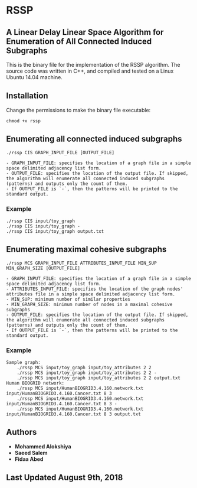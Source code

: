 # RSSP

## A Linear Delay Linear Space Algorithm for Enumeration of All Connected Induced Subgraphs

This  is the binary file for the implementation of the RSSP algorithm. The source code was written in C++, and compiled and tested on a Linux Ubuntu 14.04 machine.

## Installation
Change the permissions to make the binary file executable:

	chmod +x rssp

## Enumerating all connected induced subgraphs
	./rssp CIS GRAPH_INPUT_FILE [OUTPUT_FILE]

	- GRAPH_INPUT_FILE: specifies the location of a graph file in a simple space delimited adjacency list form.
	- OUTPUT_FILE: specifies the location of the output file. If skipped, the algorithm will enumerate all connected induced subgraphs (patterns) and outputs only the count of them.
	- If OUTPUT_FILE is `-`, then the patterns will be printed to the standard output.

### Example
	./rssp CIS input/toy_graph
	./rssp CIS input/toy_graph -
	./rssp CIS input/toy_graph output.txt

## Enumerating maximal cohesive subgraphs
	./rssp MCS GRAPH_INPUT_FILE ATTRIBUTES_INPUT_FILE MIN_SUP MIN_GRAPH_SIZE [OUTPUT_FILE]

	- GRAPH_INPUT_FILE: specifies the location of a graph file in a simple space delimited adjacency list form.
	- ATTRIBUTES_INPUT_FILE: specifies the location of the graph nodes' attributes file in a simple space delimited adjacency list form.
	- MIN_SUP: minimum number of similar properties
	- MIN_GRAPH_SIZE: minimum number of nodes in a maximal cohesive subgraphs
	- OUTPUT_FILE: specifies the location of the output file. If skipped, the algorithm will enumerate all connected induced subgraphs (patterns) and outputs only the count of them.
	- If OUTPUT_FILE is `-`, then the patterns will be printed to the standard output.

### Example
	Sample graph:
		./rssp MCS input/toy_graph input/toy_attributes 2 2
		./rssp MCS input/toy_graph input/toy_attributes 2 2 -
		./rssp MCS input/toy_graph input/toy_attributes 2 2 output.txt
	Human BIOGRID network:
		./rssp MCS input/HumanBIOGRID3.4.160.network.txt input/HumanBIOGRID3.4.160.Cancer.txt 8 3
		./rssp MCS input/HumanBIOGRID3.4.160.network.txt input/HumanBIOGRID3.4.160.Cancer.txt 8 3 -
		./rssp MCS input/HumanBIOGRID3.4.160.network.txt input/HumanBIOGRID3.4.160.Cancer.txt 8 3 output.txt

## Authors
* **Mohammed Alokshiya**
* **Saeed Salem**
* **Fidaa Abed**

## Last Updated August 9th, 2018
